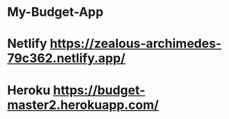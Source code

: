 # My-Budget-App

# Netlify https://zealous-archimedes-79c362.netlify.app/
# Heroku  https://budget-master2.herokuapp.com/
